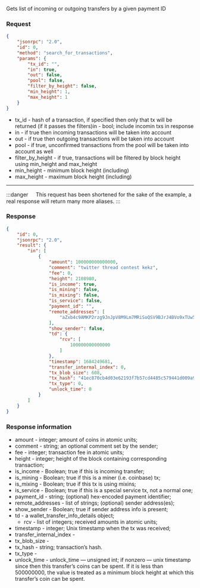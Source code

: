 Gets list of incoming or outgoing transfers by a given payment ID

### Request

```json
{
	"jsonrpc": "2.0",
	"id": 0,
	"method": "search_for_transactions",
	"params": {
		"tx_id": "",
		"in": true,
		"out": false,
		"pool": false,
		"filter_by_height": false,
		"min_height": 1,
		"max_height": 1
	}
}
```

- tx_id - hash of a transaction, if specified then only that tx will be returned (if it passes the filters)in - bool; include incomin txs in response
- in - if true then incoming transactions will be taken into account
- out - if true then outgoing transactions will be taken into account
- pool - if true, unconfirmed transactions from the pool will be taken into account as well
- filter_by_height - if true, transactions will be filtered by block height using min_height and max_height
- min_height - minimum block height (including)
- max_height - maximum block height (including)

--- 

:::danger ㅤ
This request has been shortened for the sake of the example, a real response will return many more aliases.
:::

### Response

```json
{
	"id": 0,
	"jsonrpc": "2.0",
	"result": {
		"in": [
			{
				"amount": 100000000000000,
				"comment": "twitter thread contest kekz",
				"fee": 0,
				"height": 2108980,
				"is_income": true,
				"is_mining": false,
				"is_mixing": false,
				"is_service": false,
				"payment_id": "",
				"remote_addresses": [
					"aZxb4c9AMKP2rzg9JnJpV8M9Lm7MRiSoQSV9BJrJ4BVo9xTUw5JQoS4DjNzAcjfQsxRPJ38nWNh9c7w4UuZ7NCYxRvkgRbqEng9"
				],
				"show_sender": false,
				"td": {
					"rcv": [
						100000000000000
					]
				},
				"timestamp": 1684249681,
				"transfer_internal_index": 0,
				"tx_blob_size": 608,
				"tx_hash": "41ec870cb4d03e62193f7b57cd4485c579441d009a9e44a31abc5b392a5991e3",
				"tx_type": 0,
				"unlock_time": 0
			}
		]
	}
}
```

### Response information

- amount - integer; amount of coins in atomic units;
- comment - string; an optional comment set by the sender;
- fee - integer; transaction fee in atomic units;
- height - integer; height of the block containing corresponding transaction;
- is_income - Boolean; true if this is incoming transfer;
- is_mining - Boolean; true if this is a miner (i.e. coinbase) tx;
- is_mixing - Boolean; true if this tx is using mixins;
- is_service - Boolean; true if this is a special service tx, not a normal one;
- payment_id - string; (optional) hex-encoded payment identifier;
- remote_addresses - list of strings; (optional) sender address(es);
- show_sender - Boolean; true if sender address info is present;
- td - a wallet_transfer_info_details object;
    - rcv - list of integers; received amounts in atomic units;
- timestamp - integer; Unix timestamp when the tx was received;
- transfer_internal_index -
- tx_blob_size -
- tx_hash - string; transaction’s hash.
- tx_type -
- unlock_time - unlock_time — unsigned int; if nonzero — unix timestamp since then this transfer’s coins can be spent. If it is less than 500000000, the value is treated as a minimum block height at which this transfer’s coin can be spent.